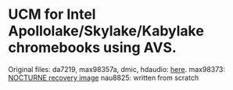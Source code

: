 # UCM for Intel Apollolake/Skylake/Kabylake chromebooks using AVS.

Original files:
da7219, max98357a, dmic, hdaudio: [here](https://github.com/eupnea-linux/ucm-configs/tree/main/upstream/coral/common/1mic).
max98373: [NOCTURNE recovery image](https://dl.google.com/dl/edgedl/chromeos/recovery/chromeos_15117.112.0_nocturne_recovery_stable-channel_mp.bin.zip)
nau8825: written from scratch
